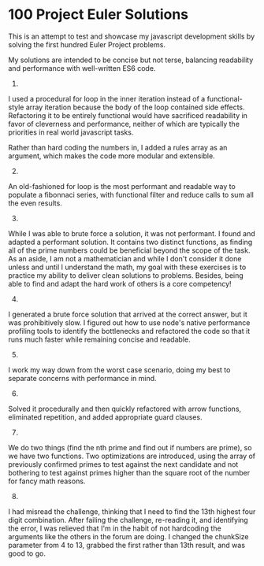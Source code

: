 # 100 Project Euler Solutions

This is an attempt to test and showcase my javascript development skills by
solving the first hundred Euler Project problems.

My solutions are intended to be concise but not terse, balancing readability
and performance with well-written ES6 code.

1.

I used a procedural for loop in the inner iteration instead of a functional-style
array iteration because the body of the loop contained side effects.
Refactoring it to be entirely functional would have sacrificed readability in
favor of cleverness and performance, neither of which are typically the priorities
in real world javascript tasks.

Rather than hard coding the numbers in, I added a rules array as an argument,
which makes the code more modular and extensible.

2.

An old-fashioned for loop is the most performant and readable way to populate
a fibonnaci series, with functional filter and reduce calls to sum all the even
results.

3.

While I was able to brute force a solution, it was not performant. I found and
adapted a performant solution. It contains two distinct functions, as finding
all of the prime numbers could be beneficial beyond the scope of the task. As an
aside, I am not a mathematician and while I don't consider it done unless and
until I understand the math, my goal with these exercises is to practice my
ability to deliver clean solutions to problems. Besides, being able to find and
adapt the hard work of others is a core competency!

4.

I generated a brute force solution that arrived at the correct answer, but it was
prohibitively slow. I figured out how to use node's native performance profiling
tools to identify the bottlenecks and refactored the code so that it runs much
faster while remaining concise and readable.

5.

I work my way down from the worst case scenario, doing my best to separate
concerns with performance in mind.

6.

Solved it procedurally and then quickly refactored with arrow functions,
eliminated repetition, and added appropriate guard clauses.

7.

We do two things (find the nth prime and find out if numbers are prime), so we
have two functions. Two optimizations are introduced, using the array of
previously confirmed primes to test against the next candidate and not bothering
to test against primes higher than the square root of the number for fancy math
reasons.

8.

I had misread the challenge, thinking that I need to find the 13th highest
four digit combination. After failing the challenge, re-reading it, and identifying the error, I was relieved that I'm in the habit of not hardcoding the
arguments like the others in the forum are doing. I changed the chunkSize
parameter from 4 to 13, grabbed the first rather than 13th result, and was
good to go.

